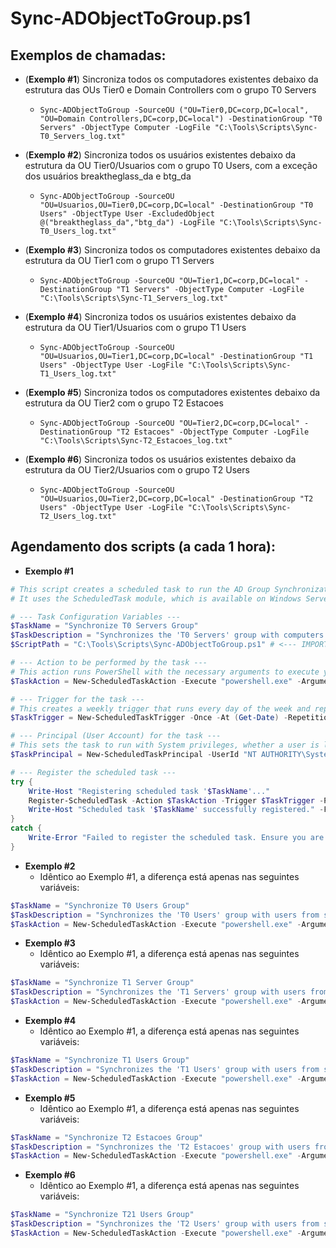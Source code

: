 # Sync-ADObjectToGroup.ps1

## Exemplos de chamadas:
- (**Exemplo #1**) Sincroniza todos os computadores existentes debaixo da estrutura das OUs Tier0 e Domain Controllers com o grupo T0 Servers
  - `Sync-ADObjectToGroup -SourceOU ("OU=Tier0,DC=corp,DC=local", "OU=Domain Controllers,DC=corp,DC=local") -DestinationGroup "T0 Servers" -ObjectType Computer -LogFile "C:\Tools\Scripts\Sync-T0_Servers_log.txt"`

- (**Exemplo #2**) Sincroniza todos os usuários existentes debaixo da estrutura da OU Tier0/Usuarios com o grupo T0 Users, com a exceção dos usuários breaktheglass_da e btg_da
  - `Sync-ADObjectToGroup -SourceOU "OU=Usuarios,OU=Tier0,DC=corp,DC=local" -DestinationGroup "T0 Users" -ObjectType User -ExcludedObject @("breaktheglass_da","btg_da") -LogFile "C:\Tools\Scripts\Sync-T0_Users_log.txt"`

- (**Exemplo #3**) Sincroniza todos os computadores existentes debaixo da estrutura da OU Tier1 com o grupo T1 Servers
  - `Sync-ADObjectToGroup -SourceOU "OU=Tier1,DC=corp,DC=local" -DestinationGroup "T1 Servers" -ObjectType Computer -LogFile "C:\Tools\Scripts\Sync-T1_Servers_log.txt"`

- (**Exemplo #4**) Sincroniza todos os usuários existentes debaixo da estrutura da OU Tier1/Usuarios com o grupo T1 Users
  - `Sync-ADObjectToGroup -SourceOU "OU=Usuarios,OU=Tier1,DC=corp,DC=local" -DestinationGroup "T1 Users" -ObjectType User -LogFile "C:\Tools\Scripts\Sync-T1_Users_log.txt"`

- (**Exemplo #5**) Sincroniza todos os computadores existentes debaixo da estrutura da OU Tier2 com o grupo T2 Estacoes
  - `Sync-ADObjectToGroup -SourceOU "OU=Tier2,DC=corp,DC=local" -DestinationGroup "T2 Estacoes" -ObjectType Computer -LogFile "C:\Tools\Scripts\Sync-T2_Estacoes_log.txt"`

- (**Exemplo #6**) Sincroniza todos os usuários existentes debaixo da estrutura da OU Tier2/Usuarios com o grupo T2 Users
  - `Sync-ADObjectToGroup -SourceOU "OU=Usuarios,OU=Tier2,DC=corp,DC=local" -DestinationGroup "T2 Users" -ObjectType User -LogFile "C:\Tools\Scripts\Sync-T2_Users_log.txt"`

## Agendamento dos scripts (a cada 1 hora):
- **Exemplo #1**
```powershell
# This script creates a scheduled task to run the AD Group Synchronization script every hour.
# It uses the ScheduledTask module, which is available on Windows Server 2012 and newer.

# --- Task Configuration Variables ---
$TaskName = "Synchronize T0 Servers Group"
$TaskDescription = "Synchronizes the 'T0 Servers' group with computers from specified OUs."
$ScriptPath = "C:\Tools\Scripts\Sync-ADObjectToGroup.ps1" # <--- IMPORTANT: Update this path if your script is in a different location

# --- Action to be performed by the task ---
# This action runs PowerShell with the necessary arguments to execute your script.
$TaskAction = New-ScheduledTaskAction -Execute "powershell.exe" -Argument "-NoProfile -ExecutionPolicy Bypass -Command ""& { . `"$ScriptPath`"; Sync-ADObjectToGroup -SourceOU @('OU=Tier0,DC=corp,DC=local', 'OU=Domain Controllers,DC=corp,DC=local') -DestinationGroup 'T0 Servers' -ObjectType Computer -LogFile 'C:\Tools\Scripts\Sync-T0_Servers_log.txt' }"""

# --- Trigger for the task ---
# This creates a weekly trigger that runs every day of the week and repeats every hour indefinitely.
$TaskTrigger = New-ScheduledTaskTrigger -Once -At (Get-Date) -RepetitionInterval (New-TimeSpan -Minutes 60)

# --- Principal (User Account) for the task ---
# This sets the task to run with System privileges, whether a user is logged on or not.
$TaskPrincipal = New-ScheduledTaskPrincipal -UserId "NT AUTHORITY\System" -LogonType ServiceAccount -RunLevel Highest

# --- Register the scheduled task ---
try {
    Write-Host "Registering scheduled task '$TaskName'..."
    Register-ScheduledTask -Action $TaskAction -Trigger $TaskTrigger -Principal $TaskPrincipal -TaskName $TaskName -Description $TaskDescription -Force
    Write-Host "Scheduled task '$TaskName' successfully registered." -ForegroundColor Green
}
catch {
    Write-Error "Failed to register the scheduled task. Ensure you are running PowerShell with Administrator privileges."
}
```
- **Exemplo #2**
  - Idêntico ao Exemplo #1, a diferença está apenas nas seguintes variáveis:
```powershell
$TaskName = "Synchronize T0 Users Group"
$TaskDescription = "Synchronizes the 'T0 Users' group with users from specified OUs."
$TaskAction = New-ScheduledTaskAction -Execute "powershell.exe" -Argument "-NoProfile -ExecutionPolicy Bypass -Command ""& { . `"$ScriptPath`"; Sync-ADObjectToGroup -SourceOU 'OU=Usuarios,OU=Tier0,DC=corp,DC=local' -DestinationGroup 'T0 Users' -ObjectType User -ExcludedObject @('breaktheglass_da','btg_da') -LogFile 'C:\Tools\Scripts\Sync-T0_Users_log.txt' }"""
```

- **Exemplo #3**
  - Idêntico ao Exemplo #1, a diferença está apenas nas seguintes variáveis:
```powershell
$TaskName = "Synchronize T1 Server Group"
$TaskDescription = "Synchronizes the 'T1 Servers' group with users from specified OUs."
$TaskAction = New-ScheduledTaskAction -Execute "powershell.exe" -Argument "-NoProfile -ExecutionPolicy Bypass -Command ""& { . `"$ScriptPath`"; Sync-ADObjectToGroup -SourceOU 'OU=Tier1,DC=corp,DC=local' -DestinationGroup 'T1 Servers' -ObjectType Computer -LogFile 'C:\Tools\Scripts\Sync-T1_Servers_log.txt' }"""
```

- **Exemplo #4**
  - Idêntico ao Exemplo #1, a diferença está apenas nas seguintes variáveis:
```powershell
$TaskName = "Synchronize T1 Users Group"
$TaskDescription = "Synchronizes the 'T1 Users' group with users from specified OUs."
$TaskAction = New-ScheduledTaskAction -Execute "powershell.exe" -Argument "-NoProfile -ExecutionPolicy Bypass -Command ""& { . `"$ScriptPath`"; Sync-ADObjectToGroup -SourceOU 'OU=Usuarios,OU=Tier1,DC=corp,DC=local' -DestinationGroup 'T1 Users' -ObjectType User -LogFile 'C:\Tools\Scripts\Sync-T1_Users_log.txt' }"""
```

- **Exemplo #5**
  - Idêntico ao Exemplo #1, a diferença está apenas nas seguintes variáveis:
```powershell
$TaskName = "Synchronize T2 Estacoes Group"
$TaskDescription = "Synchronizes the 'T2 Estacoes' group with users from specified OUs."
$TaskAction = New-ScheduledTaskAction -Execute "powershell.exe" -Argument "-NoProfile -ExecutionPolicy Bypass -Command ""& { . `"$ScriptPath`"; Sync-ADObjectToGroup -SourceOU 'OU=Tier2,DC=corp,DC=local' -DestinationGroup 'T2 Estacoes' -ObjectType Computer -LogFile 'C:\Tools\Scripts\Sync-T2_Estacoes_log.txt' }"""
```

- **Exemplo #6**
  - Idêntico ao Exemplo #1, a diferença está apenas nas seguintes variáveis:
```powershell
$TaskName = "Synchronize T21 Users Group"
$TaskDescription = "Synchronizes the 'T2 Users' group with users from specified OUs."
$TaskAction = New-ScheduledTaskAction -Execute "powershell.exe" -Argument "-NoProfile -ExecutionPolicy Bypass -Command ""& { . `"$ScriptPath`"; Sync-ADObjectToGroup -SourceOU 'OU=Usuarios,OU=Tier2,DC=corp,DC=local' -DestinationGroup 'T2 Users' -ObjectType User -LogFile 'C:\Tools\Scripts\Sync-T2_Users_log.txt' }"""
```
